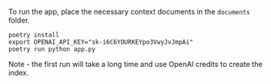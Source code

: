 To run the app, place the necessary context documents in the `documents` folder.

```
poetry install
export OPENAI_API_KEY="sk-i6C6YOURKEYpo3VwyJvJmpAi"
poetry run python app.py 
```

Note - the first run will take a long time and use OpenAI credits to create the index.
